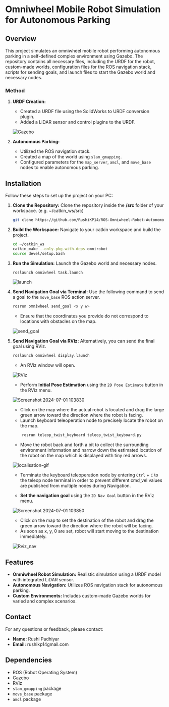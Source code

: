 # Omniwheel Mobile Robot Simulation for Autonomous Parking

## Overview

This project simulates an omniwheel mobile robot performing autonomous parking in a self-defined complex environment using Gazebo. The repository contains all necessary files, including the URDF for the robot, custom-made worlds, configuration files for the ROS navigation stack, scripts for sending goals, and launch files to start the Gazebo world and necessary nodes.

### Method

1. **URDF Creation:** 
   - Created a URDF file using the SolidWorks to URDF conversion plugin.
   - Added a LiDAR sensor and control plugins to the URDF.

   ![Gazebo](https://github.com/RushiKP14/ROS-Omniwheel-Robot-Autonomous-Parking/assets/156124606/59167cee-e64d-424b-8e2a-c0ce48c9a6f1)

3. **Autonomous Parking:**
   - Utilized the ROS navigation stack.
   - Created a map of the world using `slam_gmapping`.
   - Configured parameters for the `map_server`, `amcl`, and `move_base` nodes to enable autonomous parking.

## Installation

Follow these steps to set up the project on your PC:

1. **Clone the Repository:**
	Clone the repository inside the **/src** folder of your workspace. (e.g. ~/catkin_ws/src)
   ```bash
   git clone https://github.com/RushiKP14/ROS-Omniwheel-Robot-Autonomous-Parking.git
   ```
2. **Build the Workspace:**
   Navigate to your catkin workspace and build the project.
   ```bash
   cd ~/catkin_ws
   catkin_make --only-pkg-with-deps omnirobot
   source devel/setup.bash
   ```
3. **Run the Simulation:**
	Launch the Gazebo world and necessary nodes.
	```bash
	roslaunch omniwheel task.launch
	```
	![launch](https://github.com/RushiKP14/ROS-Omniwheel-Robot-Autonomous-Parking/assets/156124606/acc4bc9b-15a9-41e6-9e33-73fd61d26730)
4. **Send Navigation Goal via Terminal:**
	Use the following command to send a goal to the `move_base` ROS action server.
	```bash
	rosrun omniwheel send_goal <x y w>
	```
	- Ensure that the coordinates you provide do not correspond to locations with obstacles on the map.

	![send_goal](https://github.com/RushiKP14/ROS-Omniwheel-Robot-Autonomous-Parking/assets/156124606/08d347fb-2aa0-4975-adba-777420d43008)

5. **Send Navigation Goal via RViz:**
	Alternatively, you can send the final goal using RViz.
	```bash
	roslaunch omniwheel display.launch
	```
	- An RViz window will open.

	![RViz](https://github.com/RushiKP14/ROS-Omniwheel-Robot-Autonomous-Parking/assets/156124606/b5e418a9-438d-4198-9d2e-1dc18e8abcf4)

	- Perform **Initial Pose Estimation** using the `2D Pose Estimate` button in the RViz menu.

	![Screenshot 2024-07-01 103830](https://github.com/RushiKP14/ROS-Omniwheel-Robot-Autonomous-Parking/assets/156124606/a00ab99a-d732-4308-9389-6ec73db3b2d9)

	- Click on the map where the actual robot is located and drag the large green arrow toward the direction where the robot is facing.
 	- Launch keyboard teleoperation node to precisely locate the robot on the map.
	```bash
 		rosrun teleop_twist_keyboard teleop_twist_keyboard.py
   ```
	- Move the robot back and forth a bit to collect the surrounding environment information and narrow down the estimated location of the robot on the map which is displayed with tiny red arrows.

	![localisation-gif](https://github.com/RushiKP14/ROS-Omniwheel-Robot-Autonomous-Parking/assets/156124606/5be56b12-f398-44fe-85ba-5aa128aec5eb)

	- Terminate the keyboard teleoperation node by entering `Ctrl` + `C` to the teleop node terminal in order to prevent different cmd_vel values are published from multiple nodes during Navigation.

	- **Set the navigation goal** using the `2D Nav Goal` button in the RViz menu.

	![Screenshot 2024-07-01 103850](https://github.com/RushiKP14/ROS-Omniwheel-Robot-Autonomous-Parking/assets/156124606/496d30e6-8dde-44c0-b0d3-48446c595ddf)

	- Click on the map to set the destination of the robot and drag the green arrow toward the direction where the robot will be facing.
	- As soon as x, y, θ are set, robot will start moving to the destination immediately.

	![Rviz_nav](https://github.com/RushiKP14/ROS-Omniwheel-Robot-Autonomous-Parking/assets/156124606/6083cb28-7794-4ea6-9477-9a80f7c0b4f2)

## Features

- **Omniwheel Robot Simulation:** Realistic simulation using a URDF model with integrated LiDAR sensor.
- **Autonomous Navigation:** Utilizes ROS navigation stack for autonomous parking.
- **Custom Environments:** Includes custom-made Gazebo worlds for varied and complex scenarios.

## Contact

For any questions or feedback, please contact:

- **Name:** Rushi Padhiyar
- **Email:** rushikp14gmail.com

## Dependencies

- ROS (Robot Operating System)
- Gazebo
- RViz
- `slam_gmapping` package
- `move_base` package
- `amcl` package
